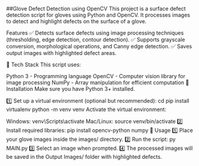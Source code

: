 ##Glove Defect Detection using OpenCV
This project is a surface defect detection script for gloves using Python and OpenCV. It processes images to detect and highlight defects on the surface of a glove.

Features
✅ Detects surface defects using image processing techniques (thresholding, edge detection, contour detection).
✅ Supports grayscale conversion, morphological operations, and Canny edge detection.
✅ Saves output images with highlighted defect areas.

📌 Tech Stack
This script uses:

Python 3 - Programming language
OpenCV - Computer vision library for image processing
NumPy - Array manipulation for efficient computation
🔧 Installation
Make sure you have Python 3+ installed.

1️⃣ Set up a virtual environment (optional but recommended):
cd <your-project-directory>
pip install virtualenv
python -m venv venv
Activate the virtual environment:

Windows:
venv\Scripts\activate
Mac/Linux:
source venv/bin/activate
2️⃣ Install required libraries:
pip install opencv-python numpy
🚀 Usage
1️⃣ Place your glove images inside the images/ directory.
2️⃣ Run the script:
py MAIN.py
3️⃣ Select an image when prompted.
4️⃣ The processed images will be saved in the Output Images/ folder with highlighted defects.

